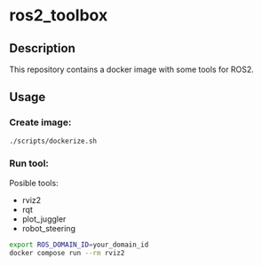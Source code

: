 # ros2_toolbox

## Description

This repository contains a docker image with some tools for ROS2.
## Usage

### Create image:

```bash
./scripts/dockerize.sh
```

### Run tool:

Posible tools:

- rviz2
- rqt
- plot_juggler
- robot_steering

```bash
export ROS_DOMAIN_ID=your_domain_id
docker compose run --rm rviz2
```
